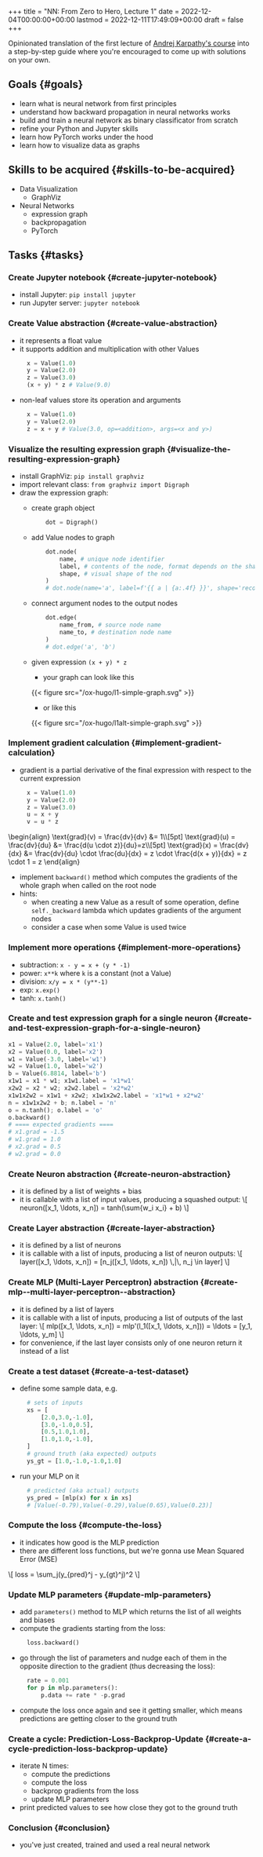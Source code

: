 +++
title = "NN: From Zero to Hero, Lecture 1"
date = 2022-12-04T00:00:00+00:00
lastmod = 2022-12-11T17:49:09+00:00
draft = false
+++

Opinionated translation of the first lecture of
[Andrej Karpathy's course](https://github.com/karpathy/nn-zero-to-hero) into a
step-by-step guide where you're encouraged to come up with solutions on your
own.

<!--more-->


## Goals {#goals}

-   learn what is neural network from first principles
-   understand how backward propagation in neural networks works
-   build and train a neural network as binary classificator from scratch
-   refine your Python and Jupyter skills
-   learn how PyTorch works under the hood
-   learn how to visualize data as graphs


## Skills to be acquired {#skills-to-be-acquired}

-   Data Visualization
    -   GraphViz
-   Neural Networks
    -   expression graph
    -   backpropagation
    -   PyTorch


## Tasks {#tasks}


### Create Jupyter notebook {#create-jupyter-notebook}

-   install Jupyter: `pip install jupyter`
-   run Jupyter server: `jupyter notebook`


### Create Value abstraction {#create-value-abstraction}

-   it represents a float value
-   it supports addition and multiplication with other Values
    ```python
      x = Value(1.0)
      y = Value(2.0)
      z = Value(3.0)
      (x + y) * z # Value(9.0)
    ```
-   non-leaf values store its operation and arguments
    ```python
      x = Value(1.0)
      y = Value(2.0)
      z = x + y # Value(3.0, op=<addition>, args=<x and y>)
    ```


### Visualize the resulting expression graph {#visualize-the-resulting-expression-graph}

-   install GraphViz: `pip install graphviz`
-   import relevant class: `from graphviz import Digraph`
-   draw the expression graph:
    -   create graph object
        ```python
            dot = Digraph()
        ```
    -   add Value nodes to graph
        ```python
            dot.node(
                name, # unique node identifier
                label, # contents of the node, format depends on the shape
                shape, # visual shape of the nod
            )
            # dot.node(name='a', label=f'{{ a | {a:.4f} }}', shape='record')
        ```
    -   connect argument nodes to the output nodes
        ```python
            dot.edge(
                name_from, # source node name
                name_to, # destination node name
            )
            # dot.edge('a', 'b')
        ```
    -   given expression `(x + y) * z`

        -   your graph can look like this

        {{< figure src="/ox-hugo/l1-simple-graph.svg" >}}

        -   or like this

        {{< figure src="/ox-hugo/l1alt-simple-graph.svg" >}}


### Implement gradient calculation {#implement-gradient-calculation}

-   gradient is a partial derivative of the final expression
    with respect to the current expression
    ```python
      x = Value(1.0)
      y = Value(2.0)
      z = Value(3.0)
      u = x + y
      v = u * z
    ```

\begin{align}
\text{grad}(v) = \frac{dv}{dv} &= 1\\\\\[5pt]
\text{grad}(u) = \frac{dv}{du} &= \frac{d(u \cdot z)}{du}=z\\\\\[5pt]
\text{grad}(x) = \frac{dv}{dx} &= \frac{dv}{du} \cdot \frac{du}{dx} = z \cdot \frac{d(x + y)}{dx} = z \cdot 1 = z
\end{align}

-   implement `backward()` method which computes the gradients of the whole graph
    when called on the root node
-   hints:
    -   when creating a new Value as a result of some operation, define
        `self._backward` lambda which updates gradients of the argument nodes
    -   consider a case when some Value is used twice


### Implement more operations {#implement-more-operations}

-   subtraction: `x - y = x + (y * -1)`
-   power: `x**k` where `k` is a constant (not a Value)
-   division: `x/y = x * (y**-1)`
-   exp: `x.exp()`
-   tanh: `x.tanh()`


### Create and test expression graph for a single neuron {#create-and-test-expression-graph-for-a-single-neuron}

```python
x1 = Value(2.0, label='x1')
x2 = Value(0.0, label='x2')
w1 = Value(-3.0, label='w1')
w2 = Value(1.0, label='w2')
b = Value(6.8814, label='b')
x1w1 = x1 * w1; x1w1.label = 'x1*w1'
x2w2 = x2 * w2; x2w2.label = 'x2*w2'
x1w1x2w2 = x1w1 + x2w2; x1w1x2w2.label = 'x1*w1 + x2*w2'
n = x1w1x2w2 + b; n.label = 'n'
o = n.tanh(); o.label = 'o'
o.backward()
# ==== expected gradients ====
# x1.grad = -1.5
# w1.grad = 1.0
# x2.grad = 0.5
# w2.grad = 0.0
```


### Create Neuron abstraction {#create-neuron-abstraction}

-   it is defined by a list of weights + bias
-   it is callable with a list of input values, producing a squashed output:
    \\[
        neuron([x\_1, \ldots, x\_n]) = tanh(\sum{w\_i x\_i} + b)
        \\]


### Create Layer abstraction {#create-layer-abstraction}

-   it is defined by a list of neurons
-   it is callable with a list of inputs, producing a list of neuron outputs:
    \\[
        layer([x\_1, \ldots, x\_n]) = [n\_j([x\_1, \ldots, x\_n]) \\,|\\, n\_j \in layer]
        \\]


### Create MLP (Multi-Layer Perceptron) abstraction {#create-mlp--multi-layer-perceptron--abstraction}

-   it is defined by a list of layers
-   it is callable with a list of inputs, producing a list of outputs of the last
    layer:
    \\[
        mlp([x\_1, \ldots, x\_n]) = mlp'(l\_1([x\_1, \ldots, x\_n])) = \ldots = [y\_1,
        \ldots, y\_m]
        \\]
-   for convenience, if the last layer consists only of one neuron return it
    instead of a list


### Create a test dataset {#create-a-test-dataset}

-   define some sample data, e.g.
    ```python
      # sets of inputs
      xs = [
          [2.0,3.0,-1.0],
          [3.0,-1.0,0.5],
          [0.5,1.0,1.0],
          [1.0,1.0,-1.0],
      ]
      # ground truth (aka expected) outputs
      ys_gt = [1.0,-1.0,-1.0,1.0]
    ```
-   run your MLP on it
    ```python
      # predicted (aka actual) outputs
      ys_pred = [mlp(x) for x in xs]
      # [Value(-0.79),Value(-0.29),Value(0.65),Value(0.23)]
    ```


### Compute the loss {#compute-the-loss}

-   it indicates how good is the MLP prediction
-   there are different loss functions, but we're gonna use
    Mean Squared Error (MSE)

\\[
loss = \sum\_j(y\_{pred}^j - y\_{gt}^j)^2
\\]


### Update MLP parameters {#update-mlp-parameters}

-   add `parameters()` method to MLP which returns the list of all weights and biases
-   compute the gradients starting from the loss:
    ```python
      loss.backward()
    ```
-   go through the list of parameters and nudge each of them in the opposite
    direction to the gradient (thus decreasing the loss):
    ```python
      rate = 0.001
      for p in mlp.parameters():
          p.data += rate * -p.grad
    ```
-   compute the loss once again and see it getting smaller, which means
    predictions are getting closer to the ground truth


### Create a cycle: Prediction-Loss-Backprop-Update {#create-a-cycle-prediction-loss-backprop-update}

-   iterate N times:
    -   compute the predictions
    -   compute the loss
    -   backprop gradients from the loss
    -   update MLP parameters
-   print predicted values to see how close they got to the ground truth


### Conclusion {#conclusion}

-   you've just created, trained and used a real neural network

